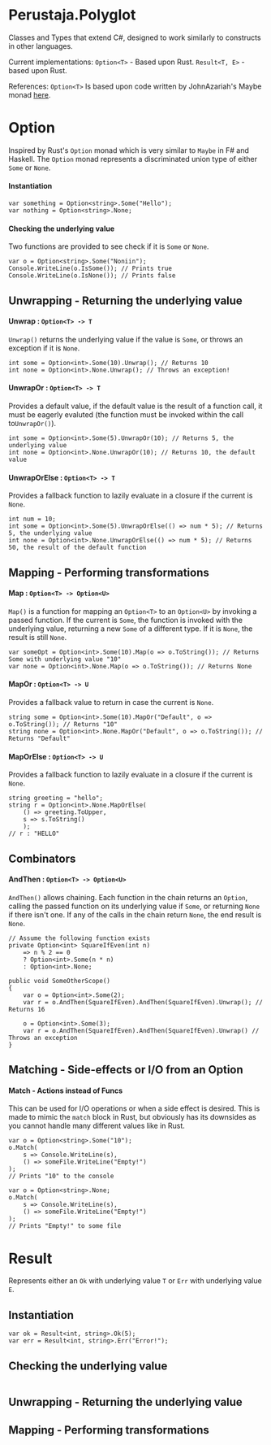 # Perustaja.Polyglot
Classes and Types that extend C#, designed to work similarly to constructs in other languages.

Current implementations:
```Option<T>``` - Based upon Rust.
```Result<T, E>``` - based upon Rust.

References:
```Option<T>``` Is based upon code written by JohnAzariah's Maybe monad [here](https://gist.github.com/johnazariah/d95c03e2c56579c11272a647bab4bc38).
# Option
Inspired by Rust's ```Option``` monad which is very similar to ```Maybe``` in F# and Haskell. 
The ```Option``` monad represents a discriminated union type of either ```Some``` or ```None```.

#### Instantiation
```
var something = Option<string>.Some("Hello");
var nothing = Option<string>.None;
```

#### Checking the underlying value
Two functions are provided to see check if it is ```Some``` or ```None```.
```
var o = Option<string>.Some("Noniin");
Console.WriteLine(o.IsSome()); // Prints true
Console.WriteLine(o.IsNone()); // Prints false
```

## Unwrapping - Returning the underlying value

#### Unwrap : ```Option<T> -> T```
```Unwrap()``` returns the underlying value if the value is ```Some```, or throws an exception if it is ```None```.
```
int some = Option<int>.Some(10).Unwrap(); // Returns 10
int none = Option<int>.None.Unwrap(); // Throws an exception!
```

#### UnwrapOr : ```Option<T> -> T```
Provides a default value, if the default value is the result of a function call, it must be eagerly evaluted (the function must be invoked within the call to```UnwrapOr()```).
```
int some = Option<int>.Some(5).UnwrapOr(10); // Returns 5, the underlying value
int none = Option<int>.None.UnwrapOr(10); // Returns 10, the default value
```

#### UnwrapOrElse : ```Option<T> -> T```
Provides a fallback function to lazily evaluate in a closure if the current is ```None```.
```
int num = 10;
int some = Option<int>.Some(5).UnwrapOrElse(() => num * 5); // Returns 5, the underlying value
int none = Option<int>.None.UnwrapOrElse(() => num * 5); // Returns 50, the result of the default function
```

## Mapping - Performing transformations

#### Map : ```Option<T> -> Option<U>```
```Map()``` is a function for mapping an ```Option<T>``` to an ```Option<U>``` by invoking a passed function. If the current is ```Some```, the function is invoked
with the underlying value, returning a new ```Some``` of a different type. If it is ```None```, the result is still ```None```.
```
var someOpt = Option<int>.Some(10).Map(o => o.ToString()); // Returns Some with underlying value "10"
var none = Option<int>.None.Map(o => o.ToString()); // Returns None
```

#### MapOr : ```Option<T> -> U```
Provides a fallback value to return in case the current is ```None```.
```
string some = Option<int>.Some(10).MapOr("Default", o => o.ToString()); // Returns "10"
string none = Option<int>.None.MapOr("Default", o => o.ToString()); // Returns "Default"
```

#### MapOrElse : ```Option<T> -> U```
Provides a fallback function to lazily evaluate in a closure if the current is ```None```.
```
string greeting = "hello";
string r = Option<int>.None.MapOrElse(
    () => greeting.ToUpper, 
    s => s.ToString()
    );
// r : "HELLO"
```

## Combinators

#### AndThen : ```Option<T> -> Option<U>```
```AndThen()``` allows chaining. Each function in the chain returns an ```Option```, calling the passed function on its underlying value if ```Some```, or returning ```None``` if there isn't one. If any of the calls in the chain return ```None```, the end result is ```None```.
```
// Assume the following function exists
private Option<int> SquareIfEven(int n)
    => n % 2 == 0 
    ? Option<int>.Some(n * n)
    : Option<int>.None;

public void SomeOtherScope()
{
    var o = Option<int>.Some(2);
    var r = o.AndThen(SquareIfEven).AndThen(SquareIfEven).Unwrap(); // Returns 16

    o = Option<int>.Some(3);
    var r = o.AndThen(SquareIfEven).AndThen(SquareIfEven).Unwrap() // Throws an exception
}
```

## Matching - Side-effects or I/O from an Option

#### Match - Actions instead of Funcs
This can be used for I/O operations or when a side effect is desired. This is made to mimic
the ```match``` block in Rust, but obviously has its downsides as you cannot handle many different values
like in Rust. 
```
var o = Option<string>.Some("10");
o.Match(
    s => Console.WriteLine(s),
    () => someFile.WriteLine("Empty!")
);
// Prints "10" to the console

var o = Option<string>.None;
o.Match(
    s => Console.WriteLine(s),
    () => someFile.WriteLine("Empty!")
);
// Prints "Empty!" to some file
```

# Result
Represents either an ```Ok``` with underlying value ```T``` or ```Err``` with underlying value ```E```.
## Instantiation
```
var ok = Result<int, string>.Ok(5);
var err = Result<int, string>.Err("Error!");
```

## Checking the underlying value
```
```

## Unwrapping - Returning the underlying value

## Mapping - Performing transformations